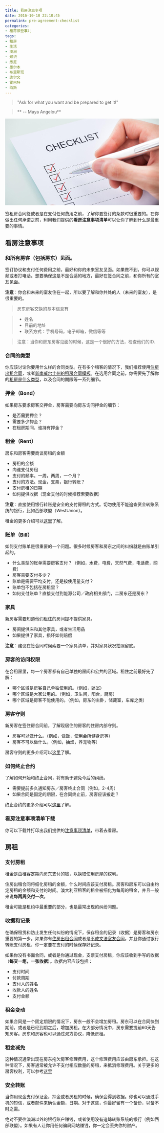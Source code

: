 ```yaml
---
title: 看房注意事项
date: 2016-10-10 22:10:45
permalink: pre-agreement-checklist
categories:
- 租房那些事儿
tags:
- 租房
- 生活
- 澳洲
- 知识
- 悉尼
- 墨尔本
- 布里斯班
- 达尔文
- 霍巴特
- 珀斯
---
```

> "Ask for what you want and be prepared to get it!"

>  ** -- Maya Angelou**

![看房注意事项](/uploads/2016/10/checklist.jpg)

签租房合同签或者是在支付任何费用之前，了解你要签订的条款时很重要的。在你做出任何承诺之前，利用我们提供的**看房注意事项清单**可以让你了解到什么是最重要的事情。

<!-- more -->
## 看房注意事项

### 和所有房客（包括房东）见面。

签订协议和支付任何费用之前，最好和你的未来室友见面。如果做不到，你可以视频或者打电话。想要确保这是不是合适的地方，最好在签合同之前，和你所有的室友见面。

**注意**：你会和未来的室友住在一起，所以要了解和你共处的人（未来的室友），是很重要的。

> 房东房客交换的基本信息有

> * 姓名
> * 目前的地址
> * 联系方式：手机号码，电子邮箱，微信等等

> 注意：当你和房东房客见面的时候，这是一个很好的方法，检查他们的ID.

### 合同的类型

你应该讨论你要用什么样的合同类型。在有多个租客的情况下，我们推荐使用[住房出租合同](http://blog.dszf.com.au/2016/10/02/common-law-room-rental/)，或者[新南威尔士州的租房合同模板](http://blog.dszf.com.au/2016/10/03/nsw-tenancy-agreements/)。在选用合同之前，你需要先了解你的[租房是什么类型](http://blog.dszf.com.au/2016/09/30/share-accommodation-situation/)，以及合同的期限等一系列细节。

### 押金（Bond）

如果房东要求房客交押金，房客需要向房东询问押金的细节：
* 是否需要押金？
* 需要多少押金？
* 在租房期间，谁持有押金？

### 租金（Rent）

房东和房客需要商谈房租的金额
* 房租的金额
* 向谁支付房租
* 支付的频率。一周，两周，一个月？
* 支付的方法。现金，支票，银行转账？
* 支付房租的日期
* 如何提供收据（现金支付的时候推荐索要收据）

**注意**：直接使用银行转账是安全的支付房租的方式。切勿使用不能追查资金转账系统的银行，比如西部联盟（WestUnion）。

租金的更多介绍可以[这里](#房租)了解。

### 账单（Bill）

如何支付账单是很重要的一个问题。很多时候房客和房东之间的纠纷就是由账单引起的。

* 什么类型的账单需要房客支付？（例如，水费，电费，天然气费，电话费，网费）
* 房客需要支付多少？
*	账单是需要平均支付，还是按使用量支付？
* 账单包不包括在房租里？
* 如何支付账单？直接支付到能源公司／政府相关部门，二房东还是房东？

### 家具

新房客需要知道他们租住的房间提不提供家具。
* 房间提供床和其他家具，或者生活用品
* 如果提供了家具，损坏如何赔偿

**注意**：建议在签合同时候索要一个家具清单，并对家具状况拍照留底。

### 房客的访问权限

在合租房里，每一个房客都有自己单独的房间和公共的区域。租住之前最好先了解：
* 哪个区域是房客自己单独使用的。（例如，卧室）
* 哪个区域是大家公用的。（例如，卫生间，阳台，厨房）
* 哪个区域是房客不能使用的。（例如，房东的主卧，储藏室，车库之类）

### 房客守则

新房客在签住房合同前，了解现居住的房客的住房内部守则。
* 房客可以做什么。（例如，做饭，使用会所健身房等）
* 房客不可以做什么。（例如，抽烟，养宠物等）

房客守则的更多介绍可以[这里](http://blog.dszf.com.au/2016/10/03/nsw-tenant-repair/#义务)了解。

### 如何终止合约

了解如何开始和终止合同，将有助于避免今后的纠纷。
* 需要提前多久通知房东／房客终止合同（例如，2-4周）
* 如果合同是固定的期限，在合同终止前，房客应该搬走？

终止合约的更多介绍可以[这里](http://blog.dszf.com.au/2016/10/03/nsw-tenant-end/)了解。

### 看房注意事项清单下载

你可以下载并打印出我们提供的[注意事项清单](/uploads/2016/10/pre-agreement-checklist.pdf)，带着去看房。

## 房租
### 支付房租
租金是由租客定期向房东支付的钱，以换取使用房屋的权利。

住房出租合同将细化房租的金额，什么时间应该支付房租。房客和房东可以自由约定房租的金额和支付的时间。澳大利亚租客的租金被细化为每周的租金，并且一般来说**每两周交付一次**。

租金可能是租约中最重要的部分，也是最常出现的纠纷问题。

### 收据和记录
在确保租赁和防止发生任何纠纷的情况下，保存租金的记录（收据）是房客和房东重要的第一步。如果你有[住房出租合同](http://blog.dszf.com.au/2016/10/03/nsw-tenancy-agreements/)或者是[不成文法室友合同](http://blog.dszf.com.au/2016/10/02/common-law-room-rental/)，并且你通过银行转账支付房租，你一定要在支付的时候保存好记录。

如果你没有书面合同，或者是你通过现金，支票支付房租，你应该收到手写的收据（**每交一笔，一张收据**）。收据内容应该包括：

* 支付时间
* 付款周期
* 支付人的姓名
* 收款人的姓名
* 支付金额

### 租金变动
如果合同是一个固定期限的情况下，房东一般不会增加房租。房东可以在合同快到期前，或者是已经到期之后，增加房租。在大部分情况中，房东需要提前60天告知房客。房东和房客也可以通过双方协议，降低房租。

### 租金减免
这种情况通常出现在房东拖欠房客修理费用，这个修理费用应该由房东承担。在这种情况下，房客通常被允许不支付相应数量的房租，来抵消修理费用。关于更多的房客权利，可以参考[这里](http://blog.dszf.com.au/2016/10/03/nsw-tenant-rights/)

### 安全转账
当你用现金支付保证金，押金或者房租的时候，确保会得到收据。你也可以通过手机的短信，或者邮件来确认金额，日期。对于这些，你最好留有一个备份，以备不时之需。

绝对不要往澳洲以外的银行账户赚钱，或者使用没有追踪转账系统的银行（例如西部联盟）。如果有人让你用任何骗局网站赚钱，你一定会丢失你的财产。
